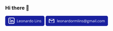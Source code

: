 ### Hi there 👋
[![Linkedin Badge](https://github.com/leonardormlins/leonardormlins/blob/main/Linkedin.png)](https://www.linkedin.com/in/leonardormlins/) 
[![Gmail Badge](https://github.com/leonardormlins/leonardormlins/blob/main/Email.png)](mailto:diego.schell.f@gmail.com)
